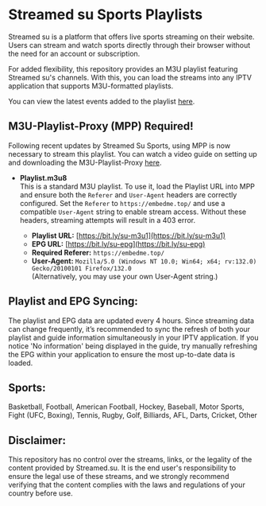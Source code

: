 # Streamed su Sports Playlists

Streamed su is a platform that offers live sports streaming on their website. Users can stream and watch sports directly through their browser without the need for an account or subscription.

For added flexibility, this repository provides an M3U playlist featuring Streamed su's channels. With this, you can load the streams into any IPTV application that supports M3U-formatted playlists.

You can view the latest events added to the playlist [here](https://github.com/dtankdempse/streamed-su-sports/blob/main/events.txt).

## M3U-Playlist-Proxy (MPP) Required!

Following recent updates by Streamed Su Sports, using MPP is now necessary to stream this playlist. You can watch a video guide on setting up and downloading the M3U-Playlist-Proxy [here](https://github.com/dtankdempse/m3u-playlist-proxy).

- **Playlist.m3u8**  
  This is a standard M3U playlist. To use it, load the Playlist URL into MPP and ensure both the `Referer` and `User-Agent` headers are correctly configured. Set the `Referer` to `https://embedme.top/` and use a compatible `User-Agent` string to enable stream access. Without these headers, streaming attempts will result in a 403 error.


  - **Playlist URL:** [https://bit.ly/su-m3u1](https://bit.ly/su-m3u1)
  - **EPG URL:** [https://bit.ly/su-epg](https://bit.ly/su-epg)
  - **Required Referer:** `https://embedme.top/`
  - **User-Agent:** `Mozilla/5.0 (Windows NT 10.0; Win64; x64; rv:132.0) Gecko/20100101 Firefox/132.0`  
    (Alternatively, you may use your own User-Agent string.)

## Playlist and EPG Syncing:

The playlist and EPG data are updated every 4 hours. Since streaming data can change frequently, it’s recommended to sync the refresh of both your playlist and guide information simultaneously in your IPTV application. If you notice 'No information' being displayed in the guide, try manually refreshing the EPG within your application to ensure the most up-to-date data is loaded.

## Sports:

Basketball, Football, American Football, Hockey, Baseball, Motor Sports, Fight (UFC, Boxing), Tennis, Rugby, Golf, Billiards, AFL, Darts, Cricket, Other

## Disclaimer:

This repository has no control over the streams, links, or the legality of the content provided by Streamed.su. It is the end user's responsibility to ensure the legal use of these streams, and we strongly recommend verifying that the content complies with the laws and regulations of your country before use.

